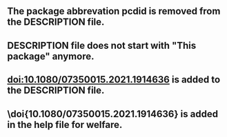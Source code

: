 ## The package abbrevation pcdid is removed from the DESCRIPTION file.

## DESCRIPTION file does not start with "This package" anymore.

## <doi:10.1080/07350015.2021.1914636> is added to the DESCRIPTION file.

## \doi{10.1080/07350015.2021.1914636} is added in the help file for welfare.